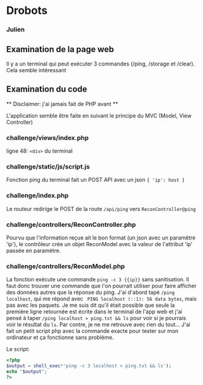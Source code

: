 # Drobots
### Julien

## Examination de la page web

Il y a un terminal qui peut exécuter 3 commandes (/ping, /storage et /clear). Cela semble intéressant

## Examination du code
** Disclaimer: j'ai jamais fait de PHP avant **

L'application semble être faite en suivant le principe du MVC (Model, View Controller)

### challenge/views/index.php

ligne 48: ``` <div> ``` du terminal

### challenge/static/js/script.js

Fonction ping du terminal fait un POST API avec un json ``` { 'ip': host } ```

### challenge/index.php

Le routeur redirige le POST de la route ``` /api/ping ``` vers ``` ReconController@ping ```

### challenge/controllers/ReconController.php

Pourvu que l'information reçue ait le bon format (un json avec un paramêtre 'ip'), le contrôleur crée un objet ReconModel avec la valeur de l'attribut 'ip' passée en paramètre. 

### challenge/controllers/ReconModel.php

La fonction exécute une commande ``` ping -c 3 {{ip}} ``` sans sanitisation. Il faut donc trouver une commande que l'on pourrait utiliser pour faire afficher des données autres que la réponse du ping. J'ai d'abord tapé ``` /ping localhost ```, qui me répond avec ``` PING localhost (::1): 56 data bytes```, mais pas avec les paquets. Je me suis dit qu'il était possible que seule la première ligne retournée est écrite dans le terminal de l'app web et j'ai pensé à taper ``` /ping localhost > ping.txt && ls ``` pour voir si je pourrais voir le résultat du ``` ls ```. Par contre, je ne me retrouve avec rien du tout... J'ai fait un petit script php avec la commande exacte pour tester sur mon ordinateur et ça fonctionne sans problème.

Le script: 
```php 
<?php
$output = shell_exec*'ping -c 3 localhost > ping.txt && ls');
echo "$output";
?>
```